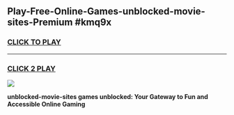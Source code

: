 
## Play-Free-Online-Games-unblocked-movie-sites-Premium #kmq9x
<h3>
<a href="https://premium.freeplayer.one?title=unblocked-movie-sites&ref=8M">CLICK TO PLAY</a></h3>
<hr>

<h3>
<a href="https://premium.freeplayer.one?title=unblocked-movie-sites&ref=8M">CLICK 2 PLAY</a>
  
</h3>

<a href="https://premium.freeplayer.one?title=unblocked-movie-sites&ref=8M"><img src="https://clearcache.store/games.png"></a>


**unblocked-movie-sites games unblocked: Your Gateway to Fun and Accessible Online Gaming**
